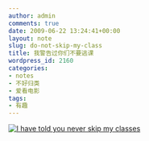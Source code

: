 ```yaml
---
author: admin
comments: true
date: 2009-06-22 13:24:41+00:00
layout: note
slug: do-not-skip-my-class
title: 我警告过你们不要逃课
wordpress_id: 2160
categories:
- notes
- 不好归类
- 爱看电影
tags:
- 有趣
---
```


[![I have told you never skip my classes](http://farm4.static.flickr.com/3545/3649879589_f15ca9f64c_o.jpg)](http://www.flickr.com/photos/lookoo/3649879589/)
